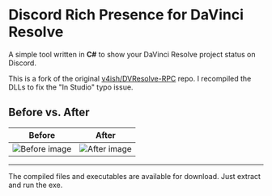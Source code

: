 # Discord Rich Presence for DaVinci Resolve

A simple tool written in **C#** to show your DaVinci Resolve project status on Discord.

This is a fork of the original [v4ish/DVResolve-RPC](https://github.com/v4ish/DVResolve-RPC) repo. I recompiled the DLLs to fix the "In Studio" typo issue.

## Before vs. After

| Before | After                  |
|--------|-------------------------|
| ![Before image](https://github.com/user-attachments/assets/36a22c1d-64ba-4f15-8239-9dce511f0588) | ![After image](https://github.com/user-attachments/assets/9ae7fa70-38c9-4924-9c05-cf65cb2493a4) |

---

The compiled files and executables are available for download. Just extract and run the exe.
